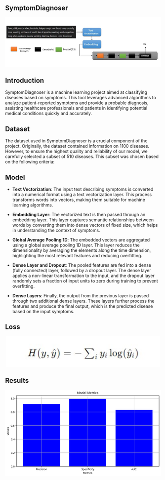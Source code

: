 ## SymptomDiagnoser
<div align="center">
  <img src="https://github.com/HassanKhalil321/SymptomDiagnoser/blob/main/assets/Screenshot%202024-07-03%20144152.jpg" width="1000"/>
</div>


## Introduction
SymptomDiagnoser is a machine learning project aimed at classifying diseases based on symptoms. This tool leverages advanced algorithms to analyze patient-reported symptoms and provide a probable diagnosis, assisting healthcare professionals and patients in identifying potential medical conditions quickly and accurately.



## Dataset
The dataset used in SymptomDiagnoser is a crucial component of the project. Originally, the dataset contained information on 1100 diseases. However, to ensure the highest quality and reliability of our model, we carefully selected a subset of 510 diseases. This subset was chosen based on the following criteria:

## Model 

- **Text Vectorization**: The input text describing symptoms is converted into a numerical format using a text vectorization layer. This process transforms words into vectors, making them suitable for machine learning algorithms.

- **Embedding Layer**: The vectorized text is then passed through an embedding layer. This layer captures semantic relationships between words by converting them into dense vectors of fixed size, which helps in understanding the context of symptoms.

- **Global Average Pooling 1D**: The embedded vectors are aggregated using a global average pooling 1D layer. This layer reduces the dimensionality by averaging the elements along the time dimension, highlighting the most relevant features and reducing overfitting.

- **Dense Layer and Dropout**: The pooled features are fed into a dense (fully connected) layer, followed by a dropout layer. The dense layer applies a non-linear transformation to the input, and the dropout layer randomly sets a fraction of input units to zero during training to prevent overfitting.

- **Dense Layers**: Finally, the output from the previous layer is passed through two additional dense layers. These layers further process the features and produce the final output, which is the predicted disease based on the input symptoms.

## Loss
<div align="center">
  <img src="https://github.com/HassanKhalil321/SymptomDiagnoser/blob/main/assets/CCE.jpg" width="500"/>
</div>

## Results
<div align="center">
  <img src="https://github.com/HassanKhalil321/SymptomDiagnoser/blob/main/assets/ppp.png" width="600" hight='500'/>
</div>
